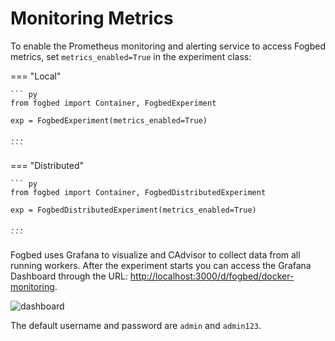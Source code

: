 # Monitoring Metrics
To enable the Prometheus monitoring and alerting service to access Fogbed metrics, set `metrics_enabled=True` in the experiment class:

=== "Local"

    ``` py
    from fogbed import Container, FogbedExperiment

    exp = FogbedExperiment(metrics_enabled=True)

    ...
    ```
=== "Distributed"

    ``` py
    from fogbed import Container, FogbedDistributedExperiment

    exp = FogbedDistributedExperiment(metrics_enabled=True)
    
    ...
    ```

Fogbed uses Grafana to visualize and CAdvisor to collect data from all running workers. After the experiment starts you can access the Grafana Dashboard through the URL: <a href="http://localhost:3000/d/fogbed/docker-monitoring" target="_blank" >http://localhost:3000/d/fogbed/docker-monitoring</a>. 

![dashboard](https://github.com/larsid/fogbed/assets/33939999/c30edaa9-5a20-4037-8313-ca2512125f82)

The default username and password are `admin` and `admin123`.